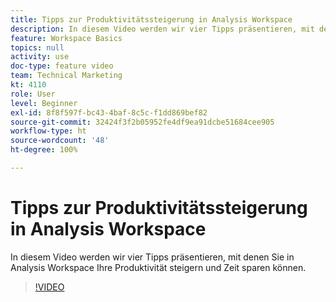 ```yaml
---
title: Tipps zur Produktivitätssteigerung in Analysis Workspace
description: In diesem Video werden wir vier Tipps präsentieren, mit denen Sie in Analysis Workspace Ihre Produktivität steigern und Zeit sparen können.
feature: Workspace Basics
topics: null
activity: use
doc-type: feature video
team: Technical Marketing
kt: 4110
role: User
level: Beginner
exl-id: 8f8f597f-bc43-4baf-8c5c-f1dd869bef82
source-git-commit: 32424f3f2b05952fe4df9ea91dcbe51684cee905
workflow-type: ht
source-wordcount: '48'
ht-degree: 100%

---
```


# Tipps zur Produktivitätssteigerung in Analysis Workspace

In diesem Video werden wir vier Tipps präsentieren, mit denen Sie in Analysis Workspace Ihre Produktivität steigern und Zeit sparen können.

>[!VIDEO](https://video.tv.adobe.com/v/31157/?quality=12)
